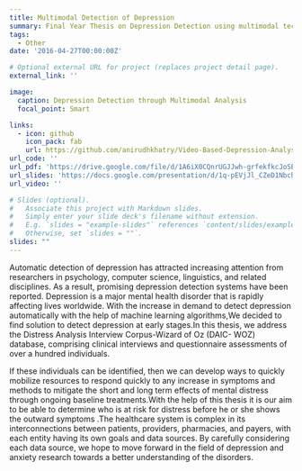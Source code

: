 ```yaml
---
title: Multimodal Detection of Depression
summary: Final Year Thesis on Depression Detection using multimodal techniques.
tags:
  - Other
date: '2016-04-27T00:00:00Z'

# Optional external URL for project (replaces project detail page).
external_link: ''

image:
  caption: Depression Detection through Multimodal Analysis
  focal_point: Smart

links:
  - icon: github
    icon_pack: fab
    url: https://github.com/anirudhkhatry/Video-Based-Depression-Analysis-AVEC2017
url_code: ''
url_pdf: 'https://drive.google.com/file/d/1A6iX0CQnrUGJJwh-grfekfkcJoSEndE0/view?usp=sharing'
url_slides: 'https://docs.google.com/presentation/d/1q-pEVjJl_CZeD1NbchqWdoAipQJg3aW0oeb435HttAg/edit?usp=sharing'
url_video: ''

# Slides (optional).
#   Associate this project with Markdown slides.
#   Simply enter your slide deck's filename without extension.
#   E.g. `slides = "example-slides"` references `content/slides/example-slides.md`.
#   Otherwise, set `slides = ""`.
slides: ""
---
```


Automatic detection of depression has attracted increasing attention from researchers in psychology, computer science, linguistics, and related disciplines. As a result, promising depression detection systems have been reported. Depression is a major mental health disorder that is rapidly affecting lives worldwide. With the increase in demand to detect depression automatically with the help of machine learning algorithms,We decided to find solution to detect depression at early stages.In this thesis, we address the Distress Analysis Interview Corpus-Wizard of Oz (DAIC- WOZ) database, comprising clinical interviews and questionnaire assessments of over a hundred individuals.

If these individuals can be identified, then we can develop ways to quickly mobilize resources to respond quickly to any increase in symptoms and methods to mitigate the short and long term effects of mental distress through ongoing baseline treatments.With the help of this thesis it is our aim to be able to determine who is at risk for distress before he or she shows the outward symptoms .The healthcare system is complex in its
interconnections between patients, providers, pharmacies, and payers, with each entity having its own goals and data sources. By carefully considering each data source, we hope to move forward in the field of depression and anxiety research towards a better understanding of the disorders.
